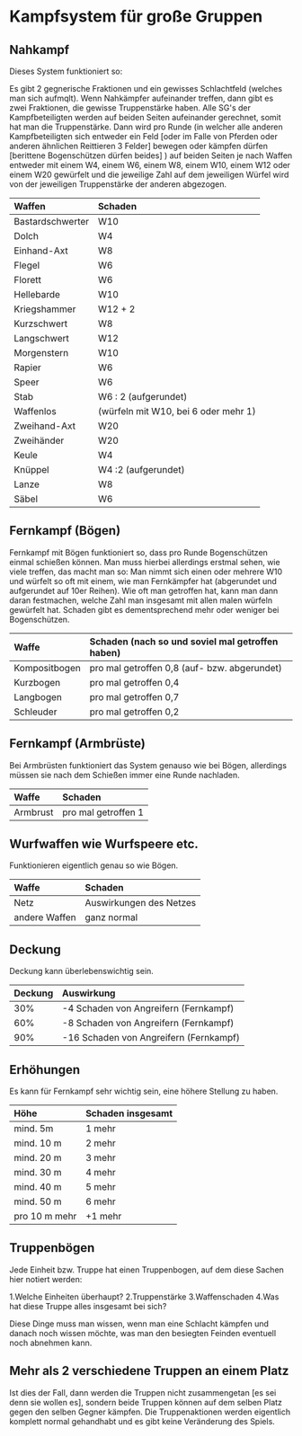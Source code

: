 # Kampfsystem für große Gruppen

## Nahkampf

Dieses System funktioniert so:

Es gibt 2 gegnerische Fraktionen und ein gewisses Schlachtfeld \(welches man sich aufmqlt\). Wenn Nahkämpfer aufeinander treffen, dann gibt es zwei Fraktionen, die gewisse Truppenstärke haben. Alle SG's der Kampfbeteiligten werden auf beiden Seiten aufeinander gerechnet, somit hat man die Truppenstärke. Dann wird pro Runde \(in welcher alle anderen Kampfbeteiligten sich entweder ein Feld \[oder im Falle von Pferden oder anderen ähnlichen Reittieren 3 Felder\] bewegen oder kämpfen dürfen \[berittene Bogenschützen dürfen beides\] \) auf beiden Seiten je nach Waffen entweder mit einem W4, einem W6, einem W8, einem W10, einem W12 oder einem W20 gewürfelt und die jeweilige Zahl auf dem jeweiligen Würfel wird von der jeweiligen Truppenstärke der anderen abgezogen.

| Waffen | Schaden |
| :--- | :--- |
| Bastardschwerter | W10 |
| Dolch | W4 |
| Einhand-Axt | W8 |
| Flegel | W6 |
| Florett | W6 |
| Hellebarde | W10 |
| Kriegshammer | W12 + 2 |
| Kurzschwert | W8 |
| Langschwert | W12 |
| Morgenstern | W10 |
| Rapier | W6 |
| Speer | W6 |
| Stab | W6 : 2 \(aufgerundet\) |
| Waffenlos | \(würfeln mit W10, bei 6 oder mehr 1\) |
| Zweihand-Axt | W20 |
| Zweihänder | W20 |
| Keule | W4 |
| Knüppel | W4 :2 \(aufgerundet\) |
| Lanze | W8 |
| Säbel | W6 |

## Fernkampf \(Bögen\)

Fernkampf mit Bögen funktioniert so, dass pro Runde Bogenschützen einmal schießen können. Man muss hierbei allerdings erstmal sehen, wie viele treffen, das macht man so: Man nimmt sich einen oder mehrere W10 und würfelt so oft mit einem, wie man Fernkämpfer hat \(abgerundet und aufgerundet auf 10er Reihen\). Wie oft man getroffen hat, kann man dann daran festmachen, welche Zahl man insgesamt mit allen malen würfeln gewürfelt hat. Schaden gibt es dementsprechend mehr oder weniger bei Bogenschützen.

| Waffe | Schaden \(nach so und soviel mal getroffen haben\) |
| :--- | :--- |
| Kompositbogen | pro mal getroffen 0,8 \(auf- bzw. abgerundet\) |
| Kurzbogen | pro mal getroffen 0,4 |
| Langbogen | pro mal getroffen 0,7 |
| Schleuder | pro mal getroffen 0,2 |

## Fernkampf \(Armbrüste\)

Bei Armbrüsten funktioniert das System genauso wie bei Bögen, allerdings müssen sie nach dem Schießen immer eine Runde nachladen.

| Waffe | Schaden |
| :--- | :--- |
| Armbrust | pro mal getroffen 1 |

## Wurfwaffen wie Wurfspeere etc.

Funktionieren eigentlich genau so wie Bögen.

| Waffe | Schaden |
| :--- | :--- |
| Netz | Auswirkungen des Netzes |
| andere Waffen | ganz normal |

## Deckung

Deckung kann überlebenswichtig sein.

| Deckung | Auswirkung |
| :--- | :--- |
| 30% | -4 Schaden von Angreifern \(Fernkampf\) |
| 60% | -8 Schaden von Angreifern \(Fernkampf\) |
| 90% | -16 Schaden von Angreifern \(Fernkampf\) |

## Erhöhungen

Es kann für Fernkampf sehr wichtig sein, eine höhere Stellung zu haben.

| Höhe | Schaden insgesamt |
| :--- | :--- |
| mind. 5m | 1 mehr |
| mind. 10 m | 2 mehr |
| mind. 20 m | 3 mehr |
| mind. 30 m | 4 mehr |
| mind. 40 m | 5 mehr |
| mind. 50 m | 6 mehr |
| pro 10 m mehr | +1 mehr |

## Truppenbögen

Jede Einheit bzw. Truppe hat einen Truppenbogen, auf dem diese Sachen hier notiert werden:

1.Welche Einheiten überhaupt? 2.Truppenstärke 3.Waffenschaden 4.Was hat diese Truppe alles insgesamt bei sich?

Diese Dinge muss man wissen, wenn man eine Schlacht kämpfen und danach noch wissen möchte, was man den besiegten Feinden eventuell noch abnehmen kann.

## Mehr als 2 verschiedene Truppen an einem Platz

Ist dies der Fall, dann werden die Truppen nicht zusammengetan \[es sei denn sie wollen es\], sondern beide Truppen können auf dem selben Platz gegen den selben Gegner kämpfen. Die Truppenaktionen werden eigentlich komplett normal gehandhabt und es gibt keine Veränderung des Spiels.


